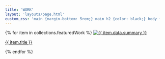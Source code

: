 ```yaml
---
title: 'WORK'
layout: 'layouts/page.html'
custom_css: 'main {margin-bottom: 5rem;} main h2 {color: black;} body {background-color: white;} header'
---
```



<div class="mc">
{% for item in collections.featuredWork %}
  <a class="image" href="{{ item.url }}">
    <img src="{{ item.data.image }}" alt="{{ item.data.summary }}"/>
    <p>{{ item.title }}</p>
  </a>
{% endfor %}
</div>
